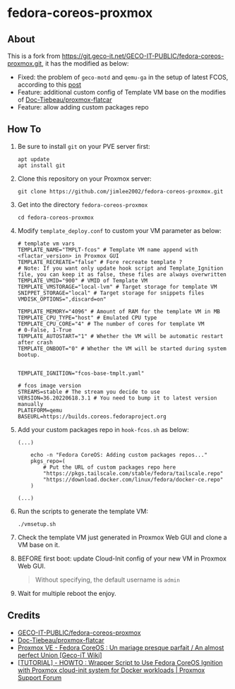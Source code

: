 fedora-coreos-proxmox
===

## About
This is a fork from https://git.geco-it.net/GECO-IT-PUBLIC/fedora-coreos-proxmox.git, it has the modified as below:
- Fixed: the problem of `geco-motd` and `qemu-ga` in the setup of latest FCOS, according to this [post](https://forum.proxmox.com/threads/howto-wrapper-script-to-use-fedora-coreos-ignition-with-proxmox-cloud-init-system-for-docker-workloads.86494/post-463507)
- Feature: additional custom config of Template VM base on the modifies of [Doc-Tiebeau/proxmox-flatcar](https://github.com/Doc-Tiebeau/proxmox-flatcar)
- Feature: allow adding custom packages repo

## How To

1.  Be sure to install `git` on your PVE server first:

    ```shell
    apt update
    apt install git
    ```

2.  Clone this repository on your Proxmox server:

    ```shell
    git clone https://github.com/jimlee2002/fedora-coreos-proxmox.git
    ```

3.  Get into the directory `fedora-coreos-proxmox`

    ```shell
    cd fedora-coreos-proxmox
    ```

4.  Modify `template_deploy.conf` to custom your VM parameter as below:

    ```
    # template vm vars
    TEMPLATE_NAME="TMPLT-fcos" # Template VM name append with <flactar_version> in Proxmox GUI
    TEMPLATE_RECREATE="false" # Fore recreate template ?
    # Note: If you want only update hook script and Template_Ignition file, you can keep it as false, these files are always overwritten
    TEMPLATE_VMID="900" # VMID of Template VM
    TEMPLATE_VMSTORAGE="local-lvm" # Target storage for template VM
    SNIPPET_STORAGE="local" # Target storage for snippets files
    VMDISK_OPTIONS=",discard=on"

    TEMPLATE_MEMORY="4096" # Amount of RAM for the template VM in MB
    TEMPLATE_CPU_TYPE="host" # Emulated CPU type
    TEMPLATE_CPU_CORE="4" # The number of cores for template VM
    # 0-False, 1-True
    TEMPLATE_AUTOSTART="1" # Whether the VM will be automatic restart after crash
    TEMPLATE_ONBOOT="0" # Whether the VM will be started during system bootup.


    TEMPLATE_IGNITION="fcos-base-tmplt.yaml"

    # fcos image version
    STREAMS=stable # The stream you decide to use
    VERSION=36.20220618.3.1 # You need to bump it to latest version manually
    PLATEFORM=qemu
    BASEURL=https://builds.coreos.fedoraproject.org
    ```

5.  Add your custom packages repo in `hook-fcos.sh` as below:

    ```shell
    (...)

        echo -n "Fedora CoreOS: Adding custom packages repos..."
        pkgs_repo=(
            # Put the URL of custom packages repo here
            "https://pkgs.tailscale.com/stable/fedora/tailscale.repo"
            "https://download.docker.com/linux/fedora/docker-ce.repo"
        )
        
    (...)
    ```

6.  Run the scripts to generate the template VM:

    ```shell
    ./vmsetup.sh
    ```

7.  Check the template VM just generated in Proxmox Web GUI and clone a VM base on it.


8.  BEFORE first boot: update Cloud-Init config of your new VM in Proxmox Web GUI.
    > Without specifying, the default username is `admin`

9.  Wait for multiple reboot the enjoy.


## Credits

- [GECO-IT-PUBLIC/fedora-coreos-proxmox](https://git.geco-it.net/GECO-IT-PUBLIC/fedora-coreos-proxmox.git)
- [Doc-Tiebeau/proxmox-flatcar](https://github.com/Doc-Tiebeau/proxmox-flatcar)
- [Proxmox VE - Fedora CoreOS : Un mariage presque parfait / An almost perfect Union [Geco-iT Wiki]](https://wiki.geco-it.net/public:pve_fcos)
- [[TUTORIAL] - HOWTO : Wrapper Script to Use Fedora CoreOS Ignition with Proxmox cloud-init system for Docker workloads | Proxmox Support Forum](https://forum.proxmox.com/threads/howto-wrapper-script-to-use-fedora-coreos-ignition-with-proxmox-cloud-init-system-for-docker-workloads.86494)